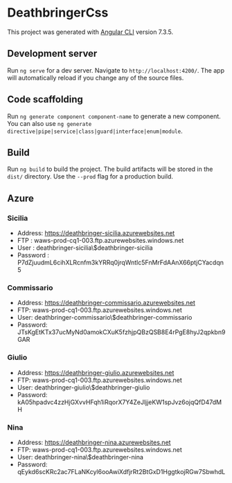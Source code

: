 # DeathbringerCss

This project was generated with [Angular CLI](https://github.com/angular/angular-cli) version 7.3.5.

## Development server

Run `ng serve` for a dev server. Navigate to `http://localhost:4200/`. The app will automatically reload if you change any of the source files.

## Code scaffolding

Run `ng generate component component-name` to generate a new component. You can also use `ng generate directive|pipe|service|class|guard|interface|enum|module`.

## Build

Run `ng build` to build the project. The build artifacts will be stored in the `dist/` directory. Use the `--prod` flag for a production build.

## Azure

### Sicilia
- Address: https://deathbringer-sicilia.azurewebsites.net 
- FTP      : waws-prod-cq1-003.ftp.azurewebsites.windows.net
- User     : deathbringer-sicilia\\$deathbringer-sicilia
- Password : P7dZjuudmL6cihXLRcnfm3kYRRq0jrqWntlc5FnMrFdAAnX66ptjCYacdqn5

### Commissario
- Address: https://deathbringer-commissario.azurewebsites.net 
- FTP: waws-prod-cq1-003.ftp.azurewebsites.windows.net
- User: deathbringer-commissario\\$deathbringer-commissario
- Password: JTsKgEtKTx37ucMyNd0amokCXuK5fzhjpQBzQSB8E4rPgE8hyJ2qpkbn9GAR

### Giulio
- Address: https://deathbringer-giulio.azurewebsites.net 
- FTP: waws-prod-cq1-003.ftp.azurewebsites.windows.net
- User: deathbringer-giulio\\$deathbringer-giulio
- Password: kA05hpadvc4zzHjGXvvHFqh1iRqorX7Y4ZeJljjeKW1spJvz6ojqQfD47dMH

### Nina
- Address: https://deathbringer-nina.azurewebsites.net 
- FTP: waws-prod-cq1-003.ftp.azurewebsites.windows.net
- User:  deathbringer-nina\\$deathbringer-nina
- Password: qEykd6scKRc2ac7FLaNKcyl6ooAwiXdfjrRt2BtGxD1HggtkojRGw7SbwhdL
